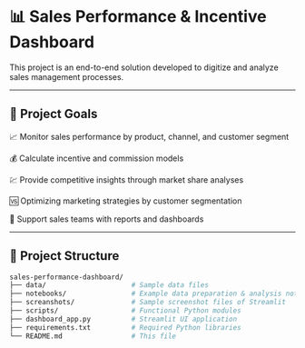 # 📊 Sales Performance & Incentive Dashboard

This project is an end-to-end solution developed to digitize and analyze sales management processes.

---

## 🎯 Project Goals

📈 Monitor sales performance by product, channel, and customer segment

💰 Calculate incentive and commission models

💹 Provide competitive insights through market share analyses

🆚 Optimizing marketing strategies by customer segmentation

📑 Support sales teams with reports and dashboards



---

## 🧩 Project Structure

```bash
sales-performance-dashboard/
├── data/                     # Sample data files
├── notebooks/                # Example data preparation & analysis notebooks
├── screanshots/              # Sample screenshot files of Streamlit
├── scripts/                  # Functional Python modules
├── dashboard_app.py          # Streamlit UI application
├── requirements.txt          # Required Python libraries
└── README.md                 # This file

